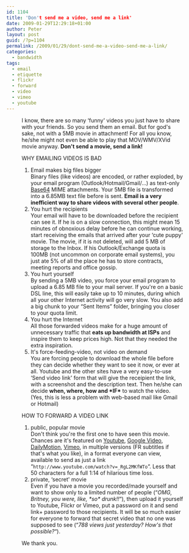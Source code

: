 ```yaml
---
id: 1104
title: 'Don't send me a video, send me a link'
date: 2009-01-29T12:29:18+01:00
author: Peter
layout: post
guid: /?p=1104
permalink: /2009/01/29/dont-send-me-a-video-send-me-a-link/
categories:
  - bandwidth
tags:
  - email
  - etiquette
  - flickr
  - forward
  - video
  - vimeo
  - youtube
---
```

<figure class="wp-block-embed-youtube wp-block-embed is-type-video is-provider-youtube wp-embed-aspect-16-9 wp-has-aspect-ratio">

<div class="wp-block-embed__wrapper">
</div>  

I know, there are so many &#8216;funny' videos you just have to share with your friends. So you send them an email. But for god's sake, not with a 5MB movie in attachment! For all you know, he/she might not even be able to play that MOV/WMV/XVid movie anyway. **Don't send a movie, send a link!**

WHY EMAILING VIDEOS IS BAD

  1. Email makes big files bigger  
    Binary files (like videos) are encoded, or rather exploded, by your email program (Outlook/Hotmail/Gmail/&#8230;) as text-only [Base64](http://en.wikipedia.org/wiki/Base64) MIME attachments. Your 5MB file is transformed into a 6.85MB text file before is sent. **Email is a very inefficient way to share videos with several other people**.
  2. You hurt the recipients  
    Your email will have to be downloaded before the recipient can see it. If he is on a slow connection, this might mean 15 minutes of obnoxious delay before he can continue working, start receiving the emails that arrived after your &#8216;cute puppy' movie. The movie, if it is not deleted, will add 5 MB of storage to the Inbox. If his Outlook/Exchange quota is 100MB (not uncommon on corporate email systems), you just ate 5% of all the place he has to store contracts, meeting reports and office gossip.
  3. You hurt yourself  
    By sending a 5MB video, you force your email program to upload a 6.85 MB file to your mail server. If you're on a basic DSL line, this will easily take up to 10 minutes, during which all your other Internet activity will go very slow. You also add a big chunk to your &#8220;Sent Items&#8221; folder, bringing you closer to your quota limit.
  4. You hurt the Internet  
    All those forwarded videos make for a huge amount of unnecessary traffic that **eats up bandwidth at ISPs** and inspire them to keep prices high. Not that they needed the extra inspiration.
  5. It's force-feeding-video, not video on demand  
    You are forcing people to download the whole file before they can decide whether they want to see it now, or ever at all. Youtube and the other sites have a very easy-to-use &#8216;Send video link' form that will give the receipient the link, with a screenshot and the description text. Then he/she can decide **when, where, how and \*IF\*** to watch the video.  
    (Yes, this is less a problem with web-based mail like Gmail or Hotmail)

HOW TO FORWARD A VIDEO LINK

  1. public, popular movie  
    Don't think you're the first one to have seen this movie. Chances are it's featured on [Youtube](http://www.youtube.com), [Google Video](http://video.google.com), [DailyMotion](http://www.dailymotion.com), [Vimeo](http://www.vimeo.com), in multiple versions (FR subtitles if that's what you like), in a format everyone can view, available to send as just a link &#8220;`http://www.youtube.com/watch?v=_RgL2MKfWTo`&#8220;. Less that 50 characters for a full 1:14 of hilarious time loss.
  2. private, &#8216;secret' movie  
    Even if you have a movie you recorded/made yourself and want to show only to a limited number of people (&#8220;_OMG, Britney, you were, like, \*so\* drunk!!_&#8220;), then upload it yourself to Youtube, Flickr or Vimeo, put a password on it and send link+ password to those recipients. It will be so much easier for everyone to forward that secret video that no one was supposed to see (&#8220;_788 views just yesterday? How's that possible?_&#8220;).

We thank you.